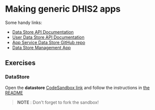 # Making generic DHIS2 apps

Some handy links:

-   [Data Store API Documentation](https://docs.dhis2.org/2.34/en/dhis2_developer_manual/web-api.html#data-store)
-   [User Data Store API Documentation](https://docs.dhis2.org/2.34/en/dhis2_developer_manual/web-api.html#user-data-store)
-   [App Service Data Store GitHub repo](https://github.com/dhis2/app-service-datastore)
-   [Data Store Management App](https://academy.demos.dhis2.org/web-app/dhis-web-datastore/index.html#/)

## Exercises

### DataStore

Open the **datastore** [CodeSandbox link](https://githubbox.com/dhis2/academy-web-app-dev-2022/tree/main/workshop/02-generic-dhis2-apps/datastore) and follow the instructions in [the README](./datastore/README.md)

> **NOTE** : Don't forget to fork the sandbox!

